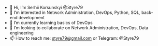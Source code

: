 - 👋 Hi, I’m Serhii Korsunskyi @Styre79
- 👀 I’m interested in Network Administration, DevOps, Python, SQL, back-end development
- 🌱 I’m currently learning basics of DevOps
- 💞️ I’m looking to collaborate on Network Administration, DevOps, Data engineering
- 📫 How to reach me: styre79@gmail.com or Telegram: @Styre79

<!---
Styre79/Styre79 is a ✨ special ✨ repository because its `README.md` (this file) appears on your GitHub profile.
You can click the Preview link to take a look at your changes.
--->
